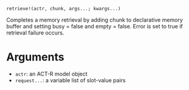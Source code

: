 ```
retrieve!(actr, chunk, args...; kwargs...)
```

Completes a memory retrieval by adding chunk to declarative memory buffer and setting busy = false and empty = false. Error is set to true if retrieval failure occurs.

# Arguments

  * `actr`: an ACT-R model object
  * `request...`: a variable list of slot-value pairs

